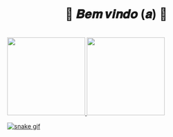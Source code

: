   <body>
  <h1 align="center">🌼 𝑩𝒆𝒎 𝒗𝒊𝒏𝒅𝒐 (𝒂) 🌼</h1>
  <br>
  <div>

  <a href="https://github.com/RafaelaStos">
  <img height="180em" src="https://github-readme-stats.vercel.app/api?username=RafaelaStos&show_icons=true&theme=radical&include_all_commits=true&count_private=true"/>
  <img height="180em" src="https://github-readme-stats.vercel.app/api/top-langs/?username=RafaelaStos&layout=compact&langs_count=7&theme=radical"/>

  ![snake gif](https://github.com/RafaelaStos/RafaelaStos/blob/output/github-contribution-grid-snake.svg)
</div>
